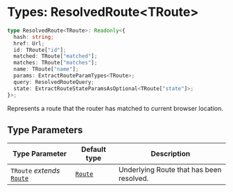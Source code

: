 # Types: ResolvedRoute\<TRoute\>

```ts
type ResolvedRoute<TRoute>: Readonly<{
  hash: string;
  href: Url;
  id: TRoute["id"];
  matched: TRoute["matched"];
  matches: TRoute["matches"];
  name: TRoute["name"];
  params: ExtractRouteParamTypes<TRoute>;
  query: ResolvedRouteQuery;
  state: ExtractRouteStateParamsAsOptional<TRoute["state"]>;
}>;
```

Represents a route that the router has matched to current browser location.

## Type Parameters

| Type Parameter | Default type | Description |
| ------ | ------ | ------ |
| `TRoute` *extends* [`Route`](Route.md) | [`Route`](Route.md) | Underlying Route that has been resolved. |
